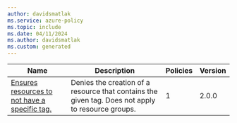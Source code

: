 ```yaml
---
author: davidsmatlak
ms.service: azure-policy
ms.topic: include
ms.date: 04/11/2024
ms.author: davidsmatlak
ms.custom: generated
---
```


|Name |Description |Policies |Version |
|---|---|---|---|
|[Ensures resources to not have a specific tag.](https://github.com/Azure/azure-policy/blob/master/built-in-policies/policySetDefinitions/Tags/DenyTag.json) |Denies the creation of a resource that contains the given tag. Does not apply to resource groups. |1 |2.0.0 |
